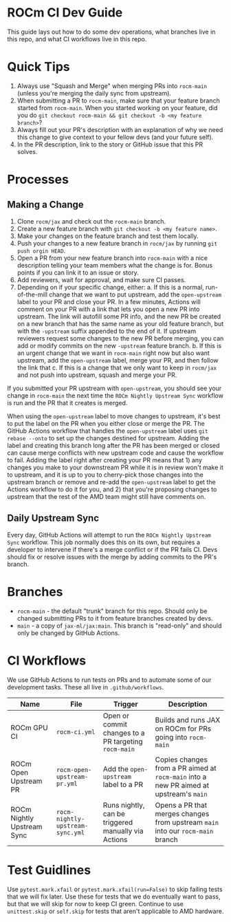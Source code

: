 # ROCm CI Dev Guide

This guide lays out how to do some dev operations, what branches live in this repo, and what CI workflows live in this repo.

# Quick Tips

1. Always use "Squash and Merge" when merging PRs into `rocm-main` (unless you're merging the daily sync from upstream).
2. When submitting a PR to `rocm-main`, make sure that your feature branch started from `rocm-main`. When you started working on your feature, did you do `git checkout rocm-main && git checkout -b <my feature branch>`?
3. Always fill out your PR's description with an explanation of why we need this change to give context to your fellow devs (and your future self).
4. In the PR description, link to the story or GitHub issue that this PR solves.

# Processes

## Making a Change

1. Clone `rocm/jax` and check out the `rocm-main` branch.
2. Create a new feature branch with `git checkout -b <my feature name>`.
3. Make your changes on the feature branch and test them locally.
4. Push your changes to a new feature branch in `rocm/jax` by running
   `git push orgin HEAD`.
5. Open a PR from your new feature branch into `rocm-main` with a nice description telling your
   team members what the change is for. Bonus points if you can link it to an issue or story.
6. Add reviewers, wait for approval, and make sure CI passes.
7. Depending on if your specific change, either:
  a. If this is a normal, run-of-the-mill change that we want to put upstream, add the
     `open-upstream` label to your PR and close your PR. In a few minutes, Actions will
     comment on your PR with a link that lets you open a new PR into upstream. The link will
     autofill some PR info, and the new PR be created on a new branch that has the same name
     as your old feature branch, but with the `-upstream` suffix appended to the end of it.
     If upstream reviewers request some changes to the new PR before merging, you can add
     or modify commits on the new `-upstream` feature branch.
  b. If this is an urgent change that we want in `rocm-main` right now but also want upstream,
     add the `open-upstream` label, merge your PR, and then follow the link that
  c. If this is a change that we only want to keep in `rocm/jax` and not push into upstream,
     squash and merge your PR.

If you submitted your PR upstream with `open-upstream`, you should see your change in `rocm-main`
the next time the `ROCm Nightly Upstream Sync` workflow is run and the PR that it creates is
merged.

When using the `open-upstream` label to move changes to upstream, it's best to put the label on the PR when you either close or merge the PR. The GitHub Actions workflow that handles the `open-upstream` label uses `git rebase --onto` to set up the changes destined for upstream. Adding the label and creating this branch long after the PR has been merged or closed can cause merge conflicts with new upstream code and cause the workflow to fail. Adding the label right after creating your PR means that 1) any changes you make to your downstream PR while it is in review won't make it to upstream, and it is up to you to cherry-pick those changes into the upstream branch or remove and re-add the `open-upstream` label to get the Actions workflow to do it for you, and 2) that you're proposing changes to upstream that the rest of the AMD team might still have comments on.

## Daily Upstream Sync

Every day, GitHub Actions will attempt to run the `ROCm Nightly Upstream Sync` workflow. This job
normally does this on its own, but requires a developer to intervene if there's a merge conflict
or if the PR fails CI. Devs should fix or resolve issues with the merge by adding commits to the
PR's branch.

# Branches

 * `rocm-main` - the default "trunk" branch for this repo.  Should only be changed submitting PRs to it from feature branches created by devs.
 * `main` - a copy of `jax-ml/jax:main`. This branch is "read-only" and should only be changed by GitHub Actions.

# CI Workflows

We use GitHub Actions to run tests on PRs and to automate some of our
development tasks. These all live in `.github/workflows`.

| Name                       | File                             | Trigger                                              | Description                                                                            |
|----------------------------|----------------------------------|------------------------------------------------------|----------------------------------------------------------------------------------------|
| ROCm GPU CI                | `rocm-ci.yml`                    | Open or commit changes to a PR targeting `rocm-main` | Builds and runs JAX on ROCm for PRs going into `rocm-main`                             |
| ROCm Open Upstream PR      | `rocm-open-upstream-pr.yml`      | Add the `open-upstream` label to a PR                | Copies changes from a PR aimed at `rocm-main` into a new PR aimed at upstream's `main` |
| ROCm Nightly Upstream Sync | `rocm-nightly-upstream-sync.yml` | Runs nightly, can be triggered manually via Actions  | Opens a PR that merges changes from upstream `main` into our `rocm-main` branch        |

# Test Guidlines

Use `pytest.mark.xfail` or `pytest.mark.xfail(run=False)` to skip failing tests that we will fix later. Use these for tests that we do eventually want to pass, but that we will skip for now to keep CI green. Continue to use `unittest.skip` or `self.skip` for tests that aren't applicable to AMD hardware.

